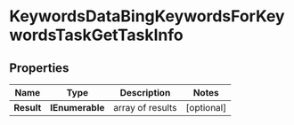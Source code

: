 # KeywordsDataBingKeywordsForKeywordsTaskGetTaskInfo


## Properties

| Name | Type | Description | Notes |
|------------ | ------------- | ------------- | -------------|
**Result** | **IEnumerable<KeywordsDataBingKeywordsForKeywordsTaskGetResultInfo>** | array of results |[optional]|
